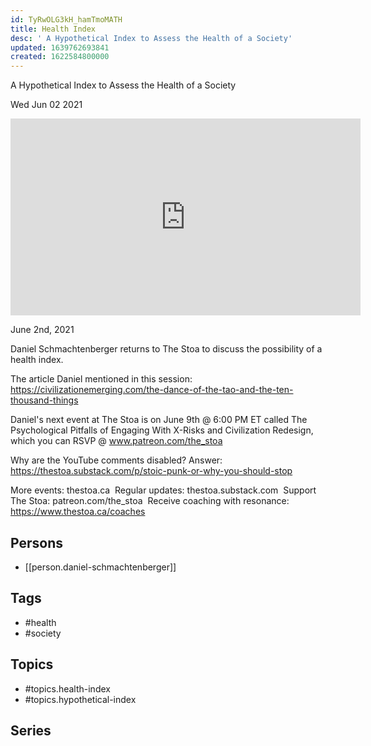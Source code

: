 ```yaml
---
id: TyRwOLG3kH_hamTmoMATH
title: Health Index
desc: ' A Hypothetical Index to Assess the Health of a Society'
updated: 1639762693841
created: 1622584800000
---
```



 A Hypothetical Index to Assess the Health of a Society

Wed Jun 02 2021

<iframe width="560" height="315" src="https://www.youtube.com/embed/Kr2nhiNCOXo" title="Health Index: A Hypothetical Index to Assess the Health of a Society w/ Daniel Schmachtenberger" frameborder="0" allow="accelerometer; autoplay; clipboard-write; encrypted-media; gyroscope; picture-in-picture" allowfullscreen ></iframe>

June 2nd, 2021

Daniel Schmachtenberger returns to The Stoa to discuss the possibility of a health index. 

The article Daniel mentioned in this session: https://civilizationemerging.com/the-dance-of-the-tao-and-the-ten-thousand-things

Daniel's next event at The Stoa is on June 9th @ 6:00 PM ET called The Psychological Pitfalls of Engaging With X-Risks and Civilization Redesign, which you can RSVP @ www.patreon.com/the_stoa

Why are the YouTube comments disabled? Answer: https://thestoa.substack.com/p/stoic-punk-or-why-you-should-stop

More events: thestoa.ca 
Regular updates: thestoa.substack.com 
Support The Stoa: patreon.com/the_stoa 
Receive coaching with resonance: https://www.thestoa.ca/coaches

## Persons

- [[person.daniel-schmachtenberger]]

## Tags

- #health
- #society

## Topics

- #topics.health-index
- #topics.hypothetical-index

## Series



